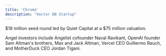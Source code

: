 ```yaml
---
title: 'Chroma'
description: "Vector DB Startup"
---
```


$18 million seed round led by Quiet Capital at a $75 million valuation. 

Angel investors include Angelist cofounder Naval Ravikant, OpenAI founder Sam Altman's brothers, Max and Jack Altman, Vercel CEO Guillermo Rauch, and MotherDuck CEO Jordan Tigani.